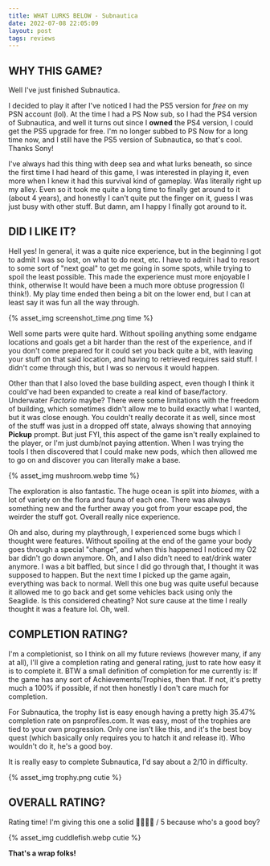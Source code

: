 ```yaml
---
title: WHAT LURKS BELOW - Subnautica
date: 2022-07-08 22:05:09
layout: post
tags: reviews
---
```


## WHY THIS GAME?

Well I've just finished Subnautica.

I decided to play it after I've noticed I had the PS5 version for *free* on my PSN account (lol). At the time I had a PS Now sub, so I had the PS4 version of Subnautica, and well it turns out since I **owned** the PS4 version, I could get the PS5 upgrade for free. I'm no longer subbed to PS Now for a long time now, and I still have the PS5 version of Subnautica, so that's cool. Thanks Sony!

I've always had this thing with deep sea and what lurks beneath, so since the first time I had heard of this game, I was interested in playing it, even more when I knew it had this survival kind of gameplay. Was literally right up my alley. Even so it took me quite a long time to finally get around to it (about 4 years), and honestly I can't quite put the finger on it, guess I was just busy with other stuff. But damn, am I happy I finally got around to it.

## DID I LIKE IT?

Hell yes! In general, it was a quite nice experience, but in the beginning I got to admit I was so lost, on what to do next, etc. I have to admit i had to resort to some sort of "next goal" to get me going in some spots, while trying to spoil the least possible. This made the experience must more enjoyable I think, otherwise It would have been a much more obtuse progression (I think!). My play time ended then being a bit on the lower end, but I can at least say it was fun all the way through.

{% asset_img screenshot_time.png time %}

Well some parts were quite hard. Without spoiling anything some endgame locations and goals get a bit harder than the rest of the experience, and if you don't come prepared for it could set you back quite a bit, with leaving your stuff on that said location, and having to retrieved requires said stuff. I didn't come through this, but I was so nervous it would happen.

Other than that I also loved the base building aspect, even though I think it could've had been expanded to create a real kind of base/factory. Underwater *Factorio* maybe? There were some limitations with the freedom of building, which sometimes didn't allow me to build exactly what I wanted, but it was close enough. You couldn't really decorate it as well, since most of the stuff was just in a dropped off state, always showing that annoying **Pickup** prompt. But just FYI, this aspect of the game isn't really explained to the player, or I'm just dumb/not paying attention. When I was trying the tools I then discovered that I could make new pods, which then allowed me to go on and discover you can literally make a base.

{% asset_img mushroom.webp time %}

The exploration is also fantastic. The huge ocean is split into *biomes*, with a lot of variety on the flora and fauna of each one. There was always something new and the further away you got from your escape pod, the weirder the stuff got. Overall really nice experience.

Oh and also, during my playthrough, I experienced some bugs which I thought were features. Without spoiling at the end of the game your body goes through a special "change", and when this happened I noticed my O2 bar didn't go down anymore. Oh, and I also didn't need to eat/drink water anymore. I was a bit baffled, but since I did go through that, I thought it was supposed to happen. But the next time I picked up the game again, everything was back to normal. Well this one bug was quite useful because it allowed me to go back and get some vehicles back using only the Seaglide. Is this considered cheating? Not sure cause at the time I really thought it was a feature lol. Oh, well.

## COMPLETION RATING?

I'm a completionist, so I think on all my future reviews (however many, if any at all), I'll give a completion rating and general rating, just to rate how easy it is to complete it. BTW a small definition of completion for me currently is: If the game has any sort of Achievements/Trophies, then that. If not, it's pretty much a 100% if possible, if not then honestly I don't care much for completion.

For Subnautica, the trophy list is easy enough having a pretty high 35.47% completion rate on psnprofiles.com. It was easy, most of the trophies are tied to your own progression. Only one isn't like this, and it's the best boy quest (which basically only requires you to hatch it and release it). Who wouldn't do it, he's a good boy.

It is really easy to complete Subnautica, I'd say about a 2/10 in difficulty.

{% asset_img trophy.png cutie %}

## OVERALL RATING?

Rating time! I'm giving this one a solid 🍪🍪🍪🍪 / 5 because who's a good boy?

{% asset_img cuddlefish.webp cutie %}

**That's a wrap folks!**
